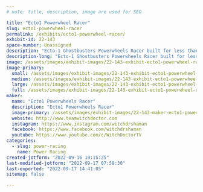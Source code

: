 ```yaml
---
# note: title, description, image are used for SEO

title: "Ecto1 Powerwheel Racer"
slug: ecto1-powerwheel-racer
permalink: /exhibits/ecto1-powerwheel-racer/
exhibit-id: 22-143
space-number: Unassigned
description: "Ecto-1 Ghostbusters Powerwheels Racer built for less than $500!"
description-long: "Ecto-1 Ghostbusters Powerwheels Racer built for less than $500 and competes in the national PRS Racing Series!"
image: /assets/images/exhibit-images/22-143-exhibit-ecto1-powerwheel-racer-43-77290787-2073516276126548-5362241968699080704-n-9981-large.jpg
image-primary: 
  small: /assets/images/exhibit-images/22-143-exhibit-ecto1-powerwheel-racer-43-77290787-2073516276126548-5362241968699080704-n-9981-small.jpg
  medium: /assets/images/exhibit-images/22-143-exhibit-ecto1-powerwheel-racer-43-77290787-2073516276126548-5362241968699080704-n-9981-medium.jpg
  large: /assets/images/exhibit-images/22-143-exhibit-ecto1-powerwheel-racer-43-77290787-2073516276126548-5362241968699080704-n-9981-large.jpg
  full: /assets/images/exhibit-images/22-143-exhibit-ecto1-powerwheel-racer-43-77290787-2073516276126548-5362241968699080704-n-9981-full.jpg
maker: 
  name: "Ecto1 Powerwheels Racer"
  description: "Ecto1 Powerwheels Racer"
  image-primary: /assets/images/exhibit-images/22-143-maker-ecto1-powerwheel-racer-77290787-2073516276126548-5362241968699080704-n-medium.jpg
  website: http://www.teamwitchdoctor.com
  instagram: https://www.instagram.com/witchdrshaman
  facebook: https://www.facebook.com/witchdrshaman
  youtube: https://www.youtube.com/c/WitchDoctorTV
categories: 
  - slug: power-racing
    name: Power Racing
created-jotform: "2022-09-16 19:15:25"
last-modified-jotform: "2022-09-17 07:58:30"
last-exported: "2022-09-17 14:41:05"
sitemap: false

---
```

